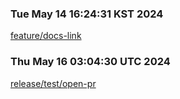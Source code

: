 ### Tue May 14 16:24:31 KST 2024
[feature/docs-link](https://design-system.webtoon.today/feature/docs-link)

### Thu May 16 03:04:30 UTC 2024
[release/test/open-pr](https://design-system.webtoon.today/release/test/open-pr)

